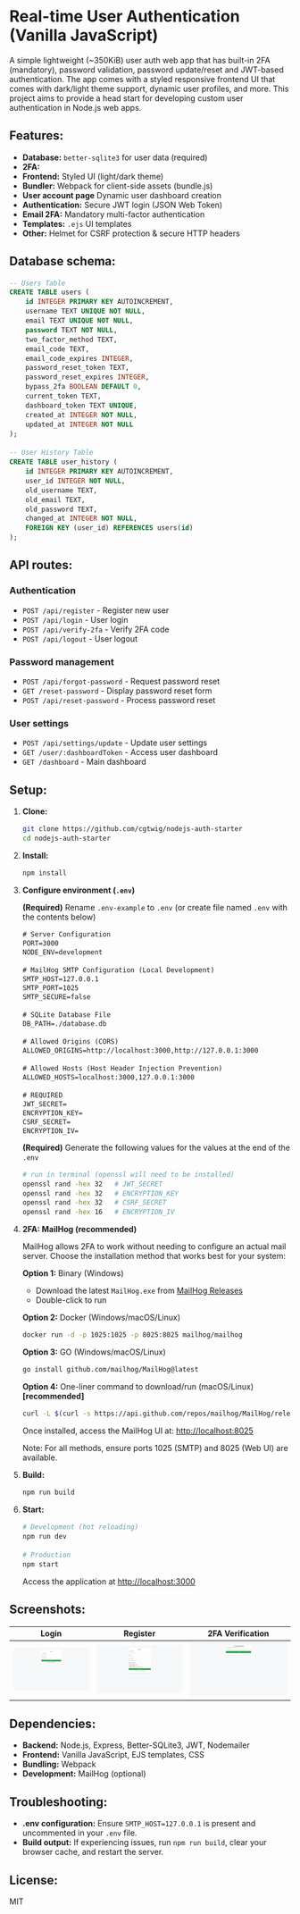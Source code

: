 # Real-time User Authentication (Vanilla JavaScript)

A simple lightweight (~350KiB) user auth web app that has built-in 2FA (mandatory), password validation, password update/reset and JWT-based authentication. The app comes with a styled responsive frontend UI that comes with dark/light theme support, dynamic user profiles, and more. This project aims to provide a head start for developing custom user authentication in Node.js web apps.

## Features:

*   **Database:** `better-sqlite3` for user data (required)
*   **2FA:** 
*   **Frontend:** Styled UI (light/dark theme)
*   **Bundler:** Webpack for client-side assets (bundle.js)
*   **User account page** Dynamic user dashboard creation
*   **Authentication:** Secure JWT login (JSON Web Token)
*   **Email 2FA:** Mandatory multi-factor authentication
*   **Templates:** `.ejs` UI templates
*   **Other:** Helmet for CSRF protection & secure HTTP headers

## Database schema:

```sql
-- Users Table
CREATE TABLE users (
    id INTEGER PRIMARY KEY AUTOINCREMENT,
    username TEXT UNIQUE NOT NULL,
    email TEXT UNIQUE NOT NULL,
    password TEXT NOT NULL,
    two_factor_method TEXT,
    email_code TEXT,
    email_code_expires INTEGER,
    password_reset_token TEXT,
    password_reset_expires INTEGER,
    bypass_2fa BOOLEAN DEFAULT 0,
    current_token TEXT,
    dashboard_token TEXT UNIQUE,
    created_at INTEGER NOT NULL,
    updated_at INTEGER NOT NULL
);

-- User History Table
CREATE TABLE user_history (
    id INTEGER PRIMARY KEY AUTOINCREMENT,
    user_id INTEGER NOT NULL,
    old_username TEXT,
    old_email TEXT,
    old_password TEXT,
    changed_at INTEGER NOT NULL,
    FOREIGN KEY (user_id) REFERENCES users(id)
);
```

## API routes:

### Authentication
- `POST /api/register` - Register new user
- `POST /api/login` - User login
- `POST /api/verify-2fa` - Verify 2FA code
- `POST /api/logout` - User logout

### Password management
- `POST /api/forgot-password` - Request password reset
- `GET /reset-password` - Display password reset form
- `POST /api/reset-password` - Process password reset

### User settings
- `POST /api/settings/update` - Update user settings
- `GET /user/:dashboardToken` - Access user dashboard
- `GET /dashboard` - Main dashboard

## Setup:

1.  **Clone:**
    ```bash
    git clone https://github.com/cgtwig/nodejs-auth-starter
    cd nodejs-auth-starter
    ```

2.  **Install:**
    ```bash
    npm install
    ```

3.  **Configure environment (`.env`)**

    **(Required)** Rename `.env-example` to `.env` (or create file named `.env` with the contents below)

    ```env
    # Server Configuration
    PORT=3000
    NODE_ENV=development
    
    # MailHog SMTP Configuration (Local Development)
    SMTP_HOST=127.0.0.1
    SMTP_PORT=1025
    SMTP_SECURE=false

    # SQLite Database File
    DB_PATH=./database.db

    # Allowed Origins (CORS)
    ALLOWED_ORIGINS=http://localhost:3000,http://127.0.0.1:3000

    # Allowed Hosts (Host Header Injection Prevention)
    ALLOWED_HOSTS=localhost:3000,127.0.0.1:3000

    # REQUIRED
    JWT_SECRET=
    ENCRYPTION_KEY=
    CSRF_SECRET=
    ENCRYPTION_IV=
    ```

    **(Required)** Generate the following values for the values at the end of the `.env`
    ```bash
    # run in terminal (openssl will need to be installed)
    openssl rand -hex 32   # JWT_SECRET
    openssl rand -hex 32   # ENCRYPTION_KEY
    openssl rand -hex 32   # CSRF_SECRET
    openssl rand -hex 16   # ENCRYPTION_IV
    ```

5.  **2FA: MailHog (recommended)**

    MailHog allows 2FA to work without needing to configure an actual mail server. Choose the installation method that works best for your system:

    **Option 1:** Binary (Windows)
    - Download the latest `MailHog.exe` from [MailHog Releases](https://github.com/mailhog/MailHog/releases)
    - Double-click to run

    **Option 2:** Docker (Windows/macOS/Linux)
    ```bash
    docker run -d -p 1025:1025 -p 8025:8025 mailhog/mailhog
    ```

    **Option 3:** GO (Windows/macOS/Linux)
    ```bash
    go install github.com/mailhog/MailHog@latest
    ```
      
    **Option 4:** One-liner command to download/run (macOS/Linux) **[recommended]**
    ```bash
    curl -L $(curl -s https://api.github.com/repos/mailhog/MailHog/releases/latest | grep browser_download_url | grep $(uname -s)_$(uname -m) | cut -d '"' -f 4) -o ~/mailhog && chmod +x ~/mailhog && ~/mailhog
    ```

    Once installed, access the MailHog UI at: [http://localhost:8025](http://localhost:8025)

    Note: For all methods, ensure ports 1025 (SMTP) and 8025 (Web UI) are available.

6.  **Build:**
    ```bash
    npm run build
    ```

7.  **Start:**
    ```bash
    # Development (hot reloading)
    npm run dev

    # Production
    npm start
    ```

    Access the application at [http://localhost:3000](http://localhost:3000)

## Screenshots:

| Login | Register | 2FA Verification |
|-------|----------|------------------|
| ![login-ss.png](images/login-ss.png) | ![register-ss.png](images/register-ss.png) | ![2fa-ss.png](images/2fa-ss.png) |

## Dependencies:

*   **Backend:** Node.js, Express, Better-SQLite3, JWT, Nodemailer
*   **Frontend:** Vanilla JavaScript, EJS templates, CSS
*   **Bundling:** Webpack
*   **Development:** MailHog (optional)

## Troubleshooting:

*   **.env configuration:** Ensure `SMTP_HOST=127.0.0.1` is present and uncommented in your `.env` file.
*   **Build output:** If experiencing issues, run `npm run build`, clear your browser cache, and restart the server.

## License:

MIT
